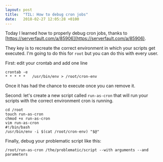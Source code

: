 ```yaml
---
layout: post
title:  "TIL: How to debug cron jobs"
date:   2018-02-27 12:05:28 +0100
---
```


Today I learned how to properly debug cron jobs, thanks to [https://serverfault.com/a/85906](https://serverfault.com/a/85906).

They key is to recreate the correct environment in which your scripts get executed. I'm going to do this for `root` but you can do this with every user.

First: edit your crontab and add one line

```
crontab -e
* * * * *   /usr/bin/env > /root/cron-env
```

Once it has had the chance to execute once you can remove it.

Second: let's create a new script called `run-as-cron` that will run your scripts with the correct environment cron is running.

```
cd /root
touch run-as-cron
chmod +x run-as-cron
vim run-as-cron
#!/bin/bash
/usr/bin/env -i $(cat /root/cron-env) "$@"
```

Finally, debug your problematic script like this:

```
/root/run-as-cron /the/problematic/script --with arguments --and parameters
```
